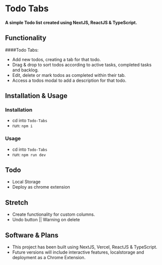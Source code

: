# Todo Tabs
#### A simple Todo list created using NextJS, ReactJS & TypeScript.

## Functionality
####Todo Tabs:
- Add new todos, creating a tab for that todo.
- Drag & drop to sort todos according to active tasks, completed tasks and backlog.
- Edit, delete or mark todos as completed within their tab.
- Access a todos modal to add a description for that todo.

## Installation & Usage
### Installation
- cd into `Todo-Tabs`
- run: `npm i`

### Usage
- cd into `Todo-Tabs`
- run: `npm run dev`

## Todo
- Local Storage
- Deploy as chrome extension

## Stretch
- Create functionality for custom columns.
- Undo button || Warning on delete

## Software & Plans
- This project has been built using NextJS, Vercel, ReactJS & TypeScript.
- Future versions will include interactive features, localstorage and deployment as a Chrome Extension.
